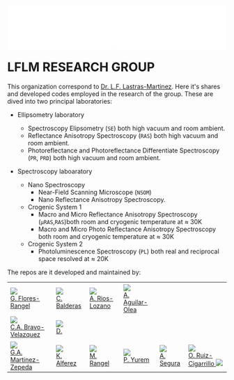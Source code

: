 <img align="left" src="UASLP.png">
<img align="right" src="Escudo.png">
</br></br></br></br></br>

# LFLM RESEARCH GROUP
This organization correspond to [Dr. L.F. Lastras-Martinez](http://www.iico.uaslp.mx/Paginas/Luis-Felipe.aspx). Here it's shares and developed codes employed in the research of the group. These are dived into two principal laboratories:

* Ellipsometry laboratory
    + Spectroscopy Elipsometry (`SE`) both high vacuum and room ambient. 
    + Reflectance Anisotropy Spectroscopy (`RAS`) both high vacuum and room ambient. 
    + Photoreflectance and Photoreflectance Differentiate Spectroscopy (`PR`, `PRD`) both high vacuum and room ambient. 

* Spectroscopy laboaratory
    + Nano Spectroscopy
        * Near-Field Scanning Microscope (`NSOM`)
        * Nano Reflectance Anisotropy Spectroscopy.
    + Crogenic System 1
        * Macro and Micro Reflectance Anisotropy Spectroscopy 
        (<code>&mu;RAS</code>,`RAS`)both room and cryogenic temperature at ≈ 30K
        *  Macro and Micro Photo Reflectance Anisotropy Spectroscopy both room and cryogenic temperature at ≈ 30K
    + Crogenic System 2
        * Photoluminescence Spectroscopy (`PL`) both real and reciprocal space resolved at ≈ 20K

The repos are it developed and maintained by:

<table>
<tr>
  <td>
  <img align=center width=100 heigh=100 src="https://avatars.githubusercontent.com/u/58153919?v=4"> <br> 
  <a href="https://github.com/gabflrs" target="_top">G. Flores-Rangel</a>
  </br>
  </td>
  <td> <img align =center width=100 heigh=100  src="https://avatars.githubusercontent.com/u/93688253?v=4"><br>
  <a href="https://github.com/cutberto-balderas" target="_top">
  C. Balderas</td>
  <td><img align =center width=100 heigh=100  src="https://avatars.githubusercontent.com/u/93691882?v=4"> <br> <a href="https://github.com/AlejandroRiosLozano" target="_top">A. Rios-Lozano</td>
  <td> <img align =center width=100 heigh=100  src="https://avatars.githubusercontent.com/u/93691841?v=4"><br> 
  <a href="https://github.com/AlbertoOlea" target="_top">A. Aguilar-Olea</td>
    <td></td>
    <td></td>
</tr>
<tr>
    <td>
    <img align=center width=100 heigh=100 src="https://avatars.githubusercontent.com/u/68243899?v=4"> 
        <br> 
        <a href="https://github.com/CarlosBravel" target="_top">C.A. Bravo-Velazquez</a>
        </br>
    </td>
    <td>
    <img align=center width=100 heigh=100 src="https://avatars.githubusercontent.com/u/93018124?v=4"> 
        <br> 
        <a href="https://github.com/David-HERS" target="_top">D. </a>
        </br>
    </td>
    <td></td>
    <td></td>
     <td></td>
    <td></td>
</tr>
<tr>
    <td>
    <img align=center width=100 heigh=100 src="https://avatars.githubusercontent.com/u/59182337?v=4"> 
        <br> 
        <a href="https://github.com/Gabmtzz" target="_top">G.A. Martinez-Zepeda</a>
        </br>
    </td>
    <td>
    <img align=center width=100 heigh=100 src="https://avatars.githubusercontent.com/u/93692709?v=4"> 
        <br> 
        <a href="https://github.com/David-HERS" target="_top">K. Alferez </a>
        </br>
    </td>
    <td>
    <img align=center width=100 heigh=100 src="https://avatars.githubusercontent.com/u/93691618?v=4"> 
        <br> 
        <a href="https://github.com/Mariarangel6" target="_top">M. Rangel </a>
        </br>
    </td>
    <td>
     <img align=center width=100 heigh=100 src="https://avatars.githubusercontent.com/u/93017446?v=4"> 
        <br> 
        <a href="https://github.com/PaolaYurem" target="_top">P. Yurem </a>
        </br>
    </td>
    <td>
     <img align=center width=100 heigh=100 src="https://avatars.githubusercontent.com/u/76220625?v=4"> 
        <br> 
        <a href="https://github.com/AlbertoSegura24" target="_top">A. Segura </a>
        </br>
    </td>
    <td>
     <img align=center width=100 heigh=100 src="https://avatars.githubusercontent.com/u/10236471?v=4"> 
        <br> 
        <a href="https://github.com/RUCO13" target="_top">O. Ruiz-Cigarrillo <a>
        <a href="https://twitter.com/RUCO0713"><img border="0" src="https://img.shields.io/twitter/follow/ruco0713?color=blue&logo=twitter&style=flat"/></a>
        </br>
    </td>
</tr>
</table>
